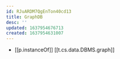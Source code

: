 ```yaml
---
id: RJuARDM7QgEnTon40cd13
title: GraphDB
desc: ''
updated: 1637954676713
created: 1637954631007
---
```



- [[p.instanceOf]] [[t.cs.data.DBMS.graph]]

